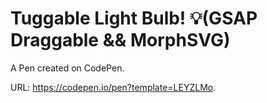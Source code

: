 # Tuggable Light Bulb! 💡(GSAP Draggable && MorphSVG)

A Pen created on CodePen.

URL: https://codepen.io/pen?template=LEYZLMo.

